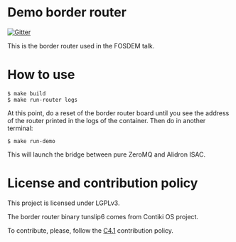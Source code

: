 Demo border router
==================

[![Gitter](https://badges.gitter.im/gitterHQ/gitter.svg)](https://gitter.im/Alidron/talk)

This is the border router used in the FOSDEM talk.

How to use
==========

```
$ make build
$ make run-router logs
```
At this point, do a reset of the border router board until you see the address of the router printed in the logs of the container. Then do in another terminal:
```
$ make run-demo
```
This will launch the bridge between pure ZeroMQ and Alidron ISAC.

License and contribution policy
===============================

This project is licensed under LGPLv3.

The border router binary tunslip6 comes from Contiki OS project.

To contribute, please, follow the [C4.1](http://rfc.zeromq.org/spec:22) contribution policy.
